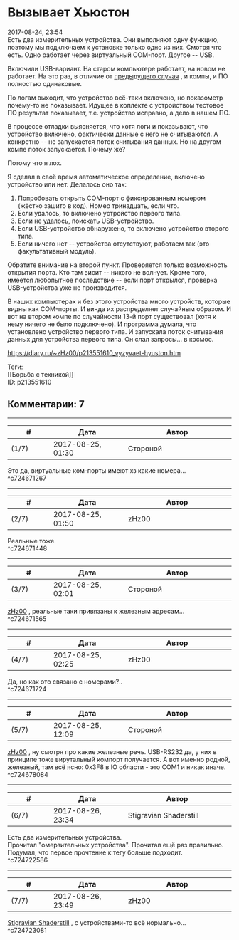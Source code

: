 Вызывает Хьюстон
================

  
2017-08-24, 23:54  
 Есть два измерительных устройства. Они выполняют одну функцию, поэтому мы подключаем к установке только одно из них. Смотря что есть. Одно работает через виртуальный COM-порт. Другое -- USB.   
   
 Включили USB-вариант. На старом компьютере работает, на новом не работает. На это раз, в отличие от  [предыдущего случая](Шерлок%20Х.)  , и компы, и ПО полностью одинаковые.   
   
 По логам выходит, что устройство всё-таки включено, но показометр почему-то не показывает. Идущее в коплекте с устройством тестовое ПО результат показывает, т.е. устройство исправно, а дело в нашем ПО.   
   
 В процессе отладки выясняется, что хотя логи и показывают, что устройство включено, фактически данные с него не считываются. А конкретно -- не запускается поток считывания данных. Но на другом компе поток запускается. Почему же?   
   
 Потому что я лох.   
   
 Я сделал в своё время автоматическое определение, включено устройство или нет. Делалось оно так:   
 1. Попробовать открыть COM-порт с фиксированным номером (жёстко зашито в код). Номер тринадцать, если что.   
 2. Если удалось, то включено устройство первого типа.   
 3. Если не удалось, поискать USB-устройство.   
 4. Если USB-устройство обнаружено, то включено устройство второго типа.   
 5. Если ничего нет -- устройства отсутствуют, работаем так (это факультативный модуль).   
   
 Обратите внимание на второй пункт. Проверяется только возможность открытия порта. Кто там висит -- никого не волнует. Кроме того, имеется любопытное последствие -- если порт открылся, проверка USB-устройства уже не производится.   
   
 В наших компьютерах и без этого устройства много устройств, которые видны как COM-порты. И винда их распределяет случайным образом. И вот на втором компе по случайности 13-й порт существовал (хотя к нему ничего не было подключено). И программа думала, что установлено устройство первого типа. И запускала поток считывания данных для устройства первого типа. Он слал запросы... в космос.   
  
<https://diary.ru/~zHz00/p213551610_vyzyvaet-hyuston.htm>  
  
Теги:  
[[Борьба с техникой]]  
ID: p213551610  


Комментарии: 7
--------------

  


---



|         #         |              Дата              |                     Автор                     |           ID           |
| --- | --- | --- | --- |
| (1/7) | 2017-08-25, 01:30 | Стороной | c724671267 |

  
 Это да, виртуальные ком-порты имеют хз какие номера...   
 ^c724671267

---



|         #         |              Дата              |                     Автор                     |           ID           |
| --- | --- | --- | --- |
| (2/7) | 2017-08-25, 01:50 | zHz00 | c724671448 |

  
 Реальные тоже.   
 ^c724671448

---



|         #         |              Дата              |                     Автор                     |           ID           |
| --- | --- | --- | --- |
| (3/7) | 2017-08-25, 02:01 | Стороной | c724671565 |

  
  [zHz00](https://zHz00.diary.ru "Untitled")  , реальные таки привязаны к железным адресам...   
 ^c724671565

---



|         #         |              Дата              |                     Автор                     |           ID           |
| --- | --- | --- | --- |
| (4/7) | 2017-08-25, 02:25 | zHz00 | c724671724 |

  
 Да, но как это связано с номерами?..   
 ^c724671724

---



|         #         |              Дата              |                     Автор                     |           ID           |
| --- | --- | --- | --- |
| (5/7) | 2017-08-25, 12:09 | Стороной | c724678084 |

  
  [zHz00](https://zHz00.diary.ru "Untitled")  , ну смотря про какие железные речь. USB-RS232 да, у них в принципе тоже вирутальный компорт получается. А вот именно родной, железный, там всё ясно: 0x3F8 в IO области - это COM1 и никак иначе.   
 ^c724678084

---



|         #         |              Дата              |                     Автор                     |           ID           |
| --- | --- | --- | --- |
| (6/7) | 2017-08-26, 23:34 | Stigravian Shaderstill | c724722586 |

  
  Есть два измерительных устройства.    
 Прочитал "омерзительных устройства". Прочитал ещё раз правильно. Подумал, что первое прочтение к тегу больше подходит.   
 ^c724722586

---



|         #         |              Дата              |                     Автор                     |           ID           |
| --- | --- | --- | --- |
| (7/7) | 2017-08-26, 23:49 | zHz00 | c724723081 |

  
  [Stigravian Shaderstill](http://stigravian.diary.ru "Science, Death, Rock-n-Roll")  , с устройствами-то всё нормально...   
 ^c724723081